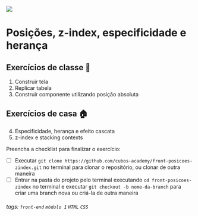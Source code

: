 ![](https://i.imgur.com/xG74tOh.png)

# Posições, z-index, especificidade e herança

## Exercícios de classe 🏫

1. Construir tela
2. Replicar tabela
3. Construir componente utilizando posição absoluta

## Exercícios de casa 🏠

4. Especificidade, herança e efeito cascata
5. z-index e stacking contexts

Preencha a checklist para finalizar o exercício:

-   [ ] Executar `git clone https://github.com/cubos-academy/front-posicoes-zindex.git` no terminal para clonar o repositório, ou clonar de outra maneira
-   [ ] Entrar na pasta do projeto pelo terminal executando `cd front-posicoes-zindex` no terminal e executar `git checkout -b nome-da-branch` para criar uma branch nova ou criá-la de outra maneira

###### tags: `front-end` `módulo 1` `HTML` `CSS`

